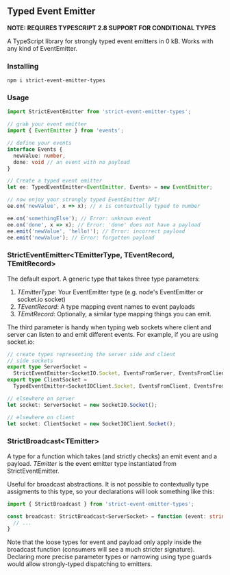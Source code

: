 ## Typed Event Emitter

**NOTE: REQUIRES TYPESCRIPT 2.8 SUPPORT FOR CONDITIONAL TYPES**

A TypeScript library for strongly typed event emitters in 0 kB. Works with any kind of EventEmitter.

### Installing

```
npm i strict-event-emitter-types
```

### Usage

```ts
import StrictEventEmitter from 'strict-event-emitter-types';

// grab your event emitter
import { EventEmitter } from 'events';

// define your events
interface Events {
  newValue: number,
  done: void // an event with no payload
}

// Create a typed event emitter
let ee: TypedEventEmitter<EventEmitter, Events> = new EventEmitter;

// now enjoy your strongly typed EventEmitter API!
ee.on('newValue', x => x); // x is contextually typed to number

ee.on('somethingElse'); // Error: unknown event
ee.on('done', x => x); // Error: 'done' does not have a payload
ee.emit('newValue', 'hello!'); // Error: incorrect payload
ee.emit('newValue'); // Error: forgotten payload
```

### StrictEventEmitter&lt;TEmitterType, TEventRecord, TEmitRecord>
The default export. A generic type that takes three type parameters:

1. *TEmitterType*: Your EventEmitter type (e.g. node's EventEmitter or socket.io socket)
2. *TEventRecord*: A type mapping event names to event payloads
3. *TEmitRecord*: Optionally, a similar type mapping things you can emit.

The third parameter is handy when typing web sockets where client and server can listen to and emit different events. For example, if you are using socket.io:

```ts
// create types representing the server side and client
// side sockets
export type ServerSocket =
  StrictEventEmitter<SocketIO.Socket, EventsFromServer, EventsFromClient>;
export type ClientSocket =
  TypedEventEmitter<SocketIOClient.Socket, EventsFromClient, EventsFromServer>;

// elsewhere on server
let socket: ServerSocket = new SocketIO.Socket();

// elsewhere on client
let socket: ClientSocket = new SocketIOClient.Socket();
```

### StrictBroadcast&lt;TEmitter>
A type for a function which takes (and strictly checks) an emit event and a payload. *TEmitter* is the event emitter type instantiated from StrictEventEmitter.

Useful for broadcast abstractions. It is not possible to contextually type assigments to this type, so your declarations will look something like this:

```ts
import { StrictBroadcast } from 'strict-event-emitter-types';

const broadcast: StrictBroadcast<ServerSocket> = function (event: string, payload?: any) {
  // ...
}
```

Note that the loose types for event and payload only apply inside the broadcast function (consumers will see a much stricter signature). Declaring more precise parameter types or narrowing using type guards would allow strongly-typed dispatching to emitters.
